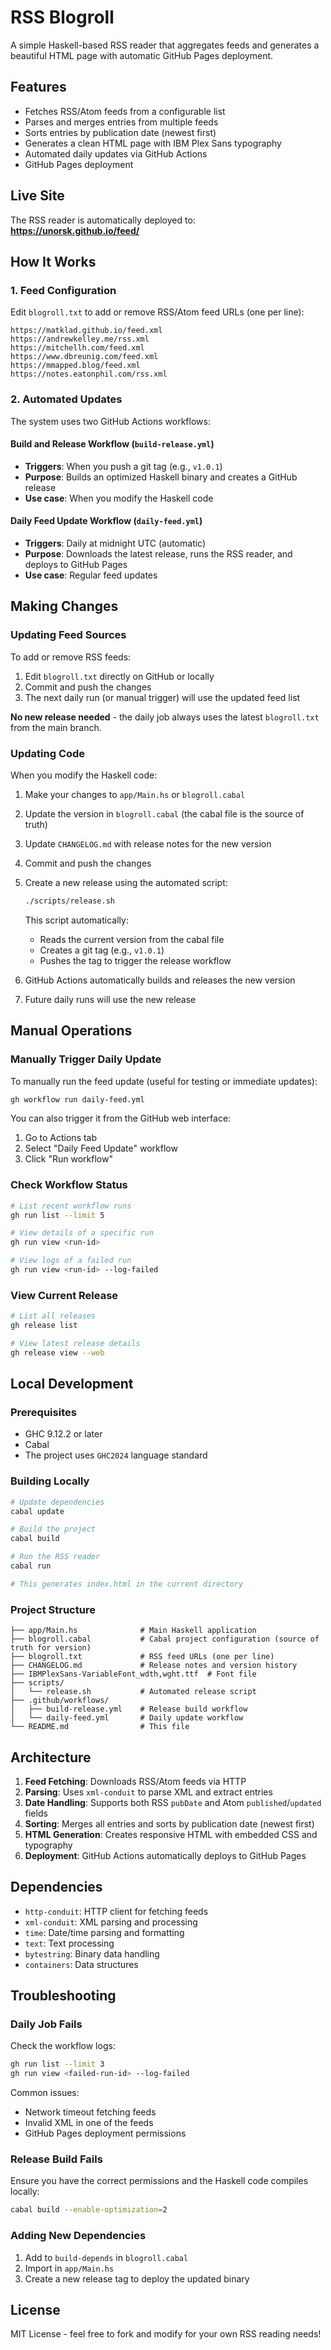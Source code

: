 # RSS Blogroll

A simple Haskell-based RSS reader that aggregates feeds and generates a beautiful HTML page with automatic GitHub Pages deployment.

## Features

- Fetches RSS/Atom feeds from a configurable list
- Parses and merges entries from multiple feeds
- Sorts entries by publication date (newest first)
- Generates a clean HTML page with IBM Plex Sans typography
- Automated daily updates via GitHub Actions
- GitHub Pages deployment

## Live Site

The RSS reader is automatically deployed to: **https://unorsk.github.io/feed/**

## How It Works

### 1. Feed Configuration

Edit `blogroll.txt` to add or remove RSS/Atom feed URLs (one per line):

```
https://matklad.github.io/feed.xml
https://andrewkelley.me/rss.xml
https://mitchellh.com/feed.xml
https://www.dbreunig.com/feed.xml
https://mmapped.blog/feed.xml
https://notes.eatonphil.com/rss.xml
```

### 2. Automated Updates

The system uses two GitHub Actions workflows:

#### Build and Release Workflow (`build-release.yml`)
- **Triggers**: When you push a git tag (e.g., `v1.0.1`)
- **Purpose**: Builds an optimized Haskell binary and creates a GitHub release
- **Use case**: When you modify the Haskell code

#### Daily Feed Update Workflow (`daily-feed.yml`)
- **Triggers**: Daily at midnight UTC (automatic)
- **Purpose**: Downloads the latest release, runs the RSS reader, and deploys to GitHub Pages
- **Use case**: Regular feed updates

## Making Changes

### Updating Feed Sources

To add or remove RSS feeds:

1. Edit `blogroll.txt` directly on GitHub or locally
2. Commit and push the changes
3. The next daily run (or manual trigger) will use the updated feed list

**No new release needed** - the daily job always uses the latest `blogroll.txt` from the main branch.

### Updating Code

When you modify the Haskell code:

1. Make your changes to `app/Main.hs` or `blogroll.cabal`
2. Update the version in `blogroll.cabal` (the cabal file is the source of truth)
3. Update `CHANGELOG.md` with release notes for the new version
4. Commit and push the changes
5. Create a new release using the automated script:
   ```bash
   ./scripts/release.sh
   ```
   This script automatically:
   - Reads the current version from the cabal file
   - Creates a git tag (e.g., `v1.0.1`) 
   - Pushes the tag to trigger the release workflow

6. GitHub Actions automatically builds and releases the new version
7. Future daily runs will use the new release

## Manual Operations

### Manually Trigger Daily Update

To manually run the feed update (useful for testing or immediate updates):

```bash
gh workflow run daily-feed.yml
```

You can also trigger it from the GitHub web interface:
1. Go to Actions tab
2. Select "Daily Feed Update" workflow  
3. Click "Run workflow"

### Check Workflow Status

```bash
# List recent workflow runs
gh run list --limit 5

# View details of a specific run
gh run view <run-id>

# View logs of a failed run
gh run view <run-id> --log-failed
```

### View Current Release

```bash
# List all releases
gh release list

# View latest release details
gh release view --web
```

## Local Development

### Prerequisites

- GHC 9.12.2 or later
- Cabal
- The project uses `GHC2024` language standard

### Building Locally

```bash
# Update dependencies
cabal update

# Build the project
cabal build

# Run the RSS reader
cabal run

# This generates index.html in the current directory
```

### Project Structure

```
├── app/Main.hs              # Main Haskell application
├── blogroll.cabal           # Cabal project configuration (source of truth for version)
├── blogroll.txt             # RSS feed URLs (one per line)
├── CHANGELOG.md             # Release notes and version history
├── IBMPlexSans-VariableFont_wdth,wght.ttf  # Font file
├── scripts/
│   └── release.sh           # Automated release script
├── .github/workflows/
│   ├── build-release.yml    # Release build workflow
│   └── daily-feed.yml       # Daily update workflow
└── README.md                # This file
```

## Architecture

1. **Feed Fetching**: Downloads RSS/Atom feeds via HTTP
2. **Parsing**: Uses `xml-conduit` to parse XML and extract entries
3. **Date Handling**: Supports both RSS `pubDate` and Atom `published`/`updated` fields
4. **Sorting**: Merges all entries and sorts by publication date (newest first)
5. **HTML Generation**: Creates responsive HTML with embedded CSS and typography
6. **Deployment**: GitHub Actions automatically deploys to GitHub Pages

## Dependencies

- `http-conduit`: HTTP client for fetching feeds
- `xml-conduit`: XML parsing and processing
- `time`: Date/time parsing and formatting
- `text`: Text processing
- `bytestring`: Binary data handling
- `containers`: Data structures

## Troubleshooting

### Daily Job Fails

Check the workflow logs:
```bash
gh run list --limit 3
gh run view <failed-run-id> --log-failed
```

Common issues:
- Network timeout fetching feeds
- Invalid XML in one of the feeds
- GitHub Pages deployment permissions

### Release Build Fails

Ensure you have the correct permissions and the Haskell code compiles locally:
```bash
cabal build --enable-optimization=2
```

### Adding New Dependencies

1. Add to `build-depends` in `blogroll.cabal`
2. Import in `app/Main.hs`
3. Create a new release tag to deploy the updated binary

## License

MIT License - feel free to fork and modify for your own RSS reading needs!